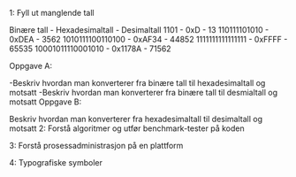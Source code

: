 1: Fyll ut manglende tall

Binære tall - Hexadesimaltall - Desimaltall 1101 - 0xD - 13 110111101010 - 0xDEA - 3562 1010111100110100 - 0xAF34 - 44852 1111111111111111 - 0xFFFF - 65535 10001011110001010 - 0x1178A - 71562

Oppgave A:

-Beskriv hvordan man konverterer fra binære tall til hexadesimaltall og motsatt
-Beskriv hvordan man konverterer fra binære tall til desmialtall og motsatt
Oppgave B:

Beskriv hvordan man konverterer fra hexadesimaltall til desimaltall og motsatt
2: Forstå algoritmer og utfør benchmark-tester på koden

3: Forstå prosessadministrasjon på en plattform

4: Typografiske symboler
